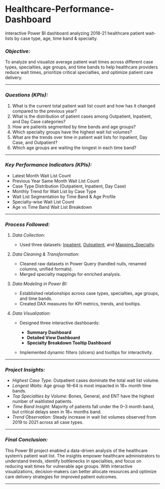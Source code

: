 # Healthcare-Performance-Dashboard
Interactive Power BI dashboard analyzing 2018-21 healthcare patient wait-lists by case type, age, time band &amp; specialty.

### *Objective:*

To analyze and visualize average patient wait times across different case types, specialties, age groups, and time bands to help healthcare providers reduce wait times, prioritize critical specialties, and optimize patient care delivery.

---

### *Questions (KPIs):*
1. What is the current total patient wait list count and how has it changed compared to the previous year?
2. What is the distribution of patient cases among Outpatient, Inpatient, and Day Case categories?
3. How are patients segmented by time bands and age groups?
4. Which specialty groups have the highest wait list volumes?
5. What are the trends over time in patient wait lists for Inpatient, Day Case, and Outpatient?
6. Which age groups are waiting the longest in each time band?

---

### *Key Performance Indicators (KPIs):*
* Latest Month Wait List Count
* Previous Year Same Month Wait List Count
* Case Type Distribution (Outpatient, Inpatient, Day Case)
* Monthly Trend for Wait List by Case Type
* Wait List Segmentation by Time Band & Age Profile
* Specialty-wise Wait List Count
* Age vs Time Band Wait List Breakdown

---

### *Process Followed:*

1. *Data Collection:*

   * Used three datasets: [Inpatient](Datasets/Inpatient), [Outpatient](Datasets/Outpatient), and [Mapping_Specialty](Datasets/Mapping_Specialty.csv).

2. *Data Cleaning & Transformation:*

   * Cleaned raw datasets in Power Query (handled nulls, renamed columns, unified formats).
   * Merged specialty mappings for enriched analysis.

3. *Data Modeling in Power BI:*

   * Established relationships across case types, specialties, age groups, and time bands.
   * Created DAX measures for KPI metrics, trends, and tooltips.

4. *Data Visualization:*

   * Designed three interactive dashboards:
     * **Summary Dashboard**
     * **Detailed View Dashboard**
     * **Specialty Breakdown Tooltip Dashboard**

   * Implemented dynamic filters (slicers) and tooltips for interactivity.

---

### *Project Insights:*

* *Highest Case Type:* Outpatient cases dominate the total wait list volume.
* *Longest Waits:* Age group 16–64 is most impacted in 18+ month time bands.
* *Top Specialties by Volume:* Bones, General, and ENT have the highest number of waitlisted patients.
* *Time Band Insight:* Majority of patients fall under the 0–3 month band, but critical delays seen in 18+ months band.
* *Trend Observation:* Steady increase in wait list volumes observed from 2019 to 2021 across all case types.

---

### *Final Conclusion:*

This Power BI project enabled a data-driven analysis of the healthcare system’s patient wait list. The insights empower healthcare administrators to understand trends, identify bottlenecks in specialties, and focus on reducing wait times for vulnerable age groups. With interactive visualizations, decision-makers can better allocate resources and optimize care delivery strategies for improved patient outcomes.

---

